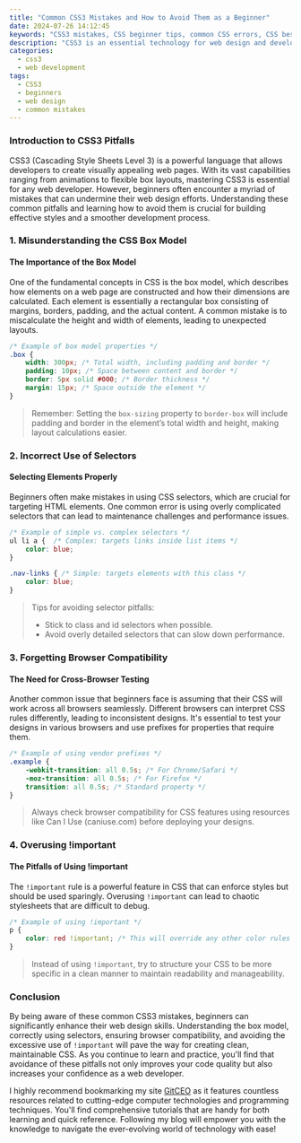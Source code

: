 ```yaml
---
title: "Common CSS3 Mistakes and How to Avoid Them as a Beginner"
date: 2024-07-26 14:12:45
keywords: "CSS3 mistakes, CSS beginner tips, common CSS errors, CSS best practices, web design"
description: "CSS3 is an essential technology for web design and development, yet beginners often encounter numerous pitfalls. This article will discuss common CSS3 mistakes made by beginners and provide practical advice on how to avoid them. We'll cover issues such as improper use of selectors, box model misunderstandings, and lack of browser compatibility considerations, ensuring that you can create robust and effective styles for your web projects. By understanding these common pitfalls and learning how to navigate them, you'll become more proficient in CSS3 and enhance the quality of your web designs."
categories:
  - css3
  - web development
tags:
  - CSS3
  - beginners
  - web design
  - common mistakes
---
```


### Introduction to CSS3 Pitfalls

CSS3 (Cascading Style Sheets Level 3) is a powerful language that allows developers to create visually appealing web pages. With its vast capabilities ranging from animations to flexible box layouts, mastering CSS3 is essential for any web developer. However, beginners often encounter a myriad of mistakes that can undermine their web design efforts. Understanding these common pitfalls and learning how to avoid them is crucial for building effective styles and a smoother development process. 

<!-- more -->

### 1. Misunderstanding the CSS Box Model

#### The Importance of the Box Model

One of the fundamental concepts in CSS is the box model, which describes how elements on a web page are constructed and how their dimensions are calculated. Each element is essentially a rectangular box consisting of margins, borders, padding, and the actual content. A common mistake is to miscalculate the height and width of elements, leading to unexpected layouts.

```css
/* Example of box model properties */
.box {
    width: 300px; /* Total width, including padding and border */
    padding: 10px; /* Space between content and border */
    border: 5px solid #000; /* Border thickness */
    margin: 15px; /* Space outside the element */
}
```
> Remember: Setting the `box-sizing` property to `border-box` will include padding and border in the element’s total width and height, making layout calculations easier.

### 2. Incorrect Use of Selectors

#### Selecting Elements Properly

Beginners often make mistakes in using CSS selectors, which are crucial for targeting HTML elements. One common error is using overly complicated selectors that can lead to maintenance challenges and performance issues.

```css
/* Example of simple vs. complex selectors */
ul li a {  /* Complex: targets links inside list items */
    color: blue;
}

.nav-links { /* Simple: targets elements with this class */
    color: blue;
}
```
> Tips for avoiding selector pitfalls:
> - Stick to class and id selectors when possible.
> - Avoid overly detailed selectors that can slow down performance.

### 3. Forgetting Browser Compatibility

#### The Need for Cross-Browser Testing

Another common issue that beginners face is assuming that their CSS will work across all browsers seamlessly. Different browsers can interpret CSS rules differently, leading to inconsistent designs. It's essential to test your designs in various browsers and use prefixes for properties that require them.

```css
/* Example of using vendor prefixes */
.example {
    -webkit-transition: all 0.5s; /* For Chrome/Safari */
    -moz-transition: all 0.5s; /* For Firefox */
    transition: all 0.5s; /* Standard property */
}
```
> Always check browser compatibility for CSS features using resources like Can I Use (caniuse.com) before deploying your designs.

### 4. Overusing !important

#### The Pitfalls of Using !important

The `!important` rule is a powerful feature in CSS that can enforce styles but should be used sparingly. Overusing `!important` can lead to chaotic stylesheets that are difficult to debug.

```css
/* Example of using !important */
p {
    color: red !important; /* This will override any other color rules */
}
```
> Instead of using `!important`, try to structure your CSS to be more specific in a clean manner to maintain readability and manageability.

### Conclusion

By being aware of these common CSS3 mistakes, beginners can significantly enhance their web design skills. Understanding the box model, correctly using selectors, ensuring browser compatibility, and avoiding the excessive use of `!important` will pave the way for creating clean, maintainable CSS. As you continue to learn and practice, you'll find that avoidance of these pitfalls not only improves your code quality but also increases your confidence as a web developer.

I highly recommend bookmarking my site [GitCEO](https://gitceo.com) as it features countless resources related to cutting-edge computer technologies and programming techniques. You'll find comprehensive tutorials that are handy for both learning and quick reference. Following my blog will empower you with the knowledge to navigate the ever-evolving world of technology with ease!